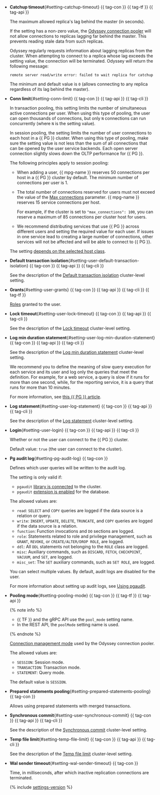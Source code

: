 - **Catchup timeout**{#setting-catchup-timeout} {{ tag-con }} {{ tag-tf }} {{ tag-api }}

    The maximum allowed replica's lag behind the master (in seconds).

    If the setting has a non-zero value, the [Odyssey connection pooler](../../managed-postgresql/concepts/pooling.md) will not allow connections to replicas lagging far behind the master. This prevents reading stale data from such replicas.

    Odyssey regularly requests information about lagging replicas from the cluster. When attempting to connect to a replica whose lag exceeds the setting value, the connection will be terminated. Odyssey will return the following message:

    ```text
    remote server read/write error: failed to wait replica for catchup
    ```

    The minimum and default value is `0` (allows connecting to any replica regardless of its lag behind the master).

- **Conn limit**{#setting-conn-limit} {{ tag-con }} {{ tag-api }} {{ tag-cli }}

  In transaction pooling, this setting limits the number of simultaneous active connections per user. When using this type of pooling, the user can open thousands of connections, but only `N` connections can run concurrently (where `N` is the setting value).

  In session pooling, the setting limits the number of user connections to each host in a {{ PG }} cluster. When using this type of pooling, make sure the setting value is not less than the sum of all connections that can be opened by the user service backends. Each open server connection slightly slows down the OLTP performance for {{ PG }}.

  The following principles apply to session pooling:

  - When adding a user, {{ mpg-name }} reserves 50 connections per host in a {{ PG }} cluster by default. The minimum number of connections per user is 1.
  - The total number of connections reserved for users must not exceed the value of the [Max connections](../../managed-postgresql/concepts/settings-list.md#setting-max-connections) parameter. {{ mpg-name }} reserves 15 service connections per host.

    For example, if the cluster is set to `"max_connections": 100`, you can reserve a maximum of 85 connections per cluster host for users.

  - We recommend distributing services that use {{ PG }} across different users and setting the required value for each user. If issues in one service lead to creating a large number of connections, other services will not be affected and will be able to connect to {{ PG }}.

  The setting [depends on the selected host class](#settings-instance-dependent).

- **Default transaction isolation**{#setting-user-default-transaction-isolation} {{ tag-con }} {{ tag-api }} {{ tag-cli }}

  See the description of the [Default transaction isolation](#setting-default-transaction-isolation) cluster-level setting.

- **Grants**{#setting-user-grants} {{ tag-con }} {{ tag-api }} {{ tag-cli }} {{ tag-tf }}

  [Roles](../../managed-postgresql/concepts/roles.md) granted to the user.

- **Lock timeout**{#setting-user-lock-timeout} {{ tag-con }} {{ tag-api }} {{ tag-cli }}

  See the description of the [Lock timeout](#setting-lock-timeout) cluster-level setting.

- **Log min duration statement**{#setting-user-log-min-duration-statement} {{ tag-con }} {{ tag-api }} {{ tag-cli }}

  See the description of the [Log min duration statement](#setting-log-min-duration-statement) cluster-level setting.

  We recommend you to define the meaning of slow query execution for each service and its user and log only the queries that meet the definition. For example, for a web service, a query is slow if it runs for more than one second, while, for the reporting service, it is a query that runs for more than 10 minutes.

  For more information, see [this {{ PG }} article](https://www.postgresql.org/docs/current/runtime-config-logging.html).

- **Log statement**{#setting-user-log-statement} {{ tag-con }} {{ tag-api }} {{ tag-cli }}

  See the description of the [Log statement](#setting-log-statement) cluster-level setting.

- **Login**{#setting-user-login} {{ tag-con }} {{ tag-api }} {{ tag-cli }}

  Whether or not the user can connect to the {{ PG }} cluster.

  Default value: `true` (the user can connect to the cluster).

- **Pg audit log**{#setting-pg-audit-log} {{ tag-con }}

  Defines which user queries will be written to the audit log.

  The setting is only valid if:

  * `pgaudit` [library is connected](../../managed-postgresql/operations/extensions/cluster-extensions.md#libraries-connection) to the cluster.
  * `pgaudit` [extension is enabled](../../managed-postgresql/operations/extensions/cluster-extensions.md#update-extensions) for the database.

  The allowed values are:

  * `read`: `SELECT` and `COPY` queries are logged if the data source is a relation or query.
  * `write`: `INSERT`, `UPDATE`, `DELETE`, `TRUNCATE`, and `COPY` queries are logged if the data source is a relation.
  * `function`: Function invocations and `DO` sections are logged.
  * `role`: Statements related to role and privilege management, such as `GRANT`, `REVOKE`, or `CREATE/ALTER/DROP ROLE`, are logged.
  * `ddl`: All `DDL` statements not belonging to the `ROLE` class are logged.
  * `misc`: Auxiliary commands, such as `DISCARD`, `FETCH`, `CHECKPOINT`, `VACUUM`, and `SET`, are logged.
  * `misc_set`: The `SET` auxiliary commands, such as `SET ROLE`, are logged.

  You can select multiple values. By default, audit logs are disabled for the user.

  For more information about setting up audit logs, see [Using pgaudit](../../managed-postgresql/operations/extensions/pgaudit.md).

- **Pooling mode**{#setting-pooling-mode} {{ tag-con }} {{ tag-tf }} {{ tag-api }}

    {% note info %}

    * {{ TF }} and the gRPC API use the `pool_mode` setting name.
    * In the REST API, the `poolMode` setting name is used.

    {% endnote %}

    [Connection management mode](../../managed-postgresql/concepts/pooling.md) used by the Odyssey connection pooler.

    The allowed values are:

    * `SESSION`: Session mode.
    * `TRANSACTION`: Transaction mode.
    * `STATEMENT`: Query mode.

    
    The default value is `SESSION`.


- **Prepared statements pooling**{#setting-prepared-statements-pooling} {{ tag-con }}

  Allows using prepared statements with merged transactions.

- **Synchronous commit**{#setting-user-synchronous-commit} {{ tag-con }} {{ tag-api }} {{ tag-cli }}

  See the description of the [Synchronous commit](#setting-synchronous-commit) cluster-level setting.

- **Temp file limit**{#setting-temp-file-limit} {{ tag-con }} {{ tag-api }} {{ tag-cli }}

  See the description of the [Temp file limit](#setting-temp-file-limit) cluster-level setting.

- **Wal sender timeout**{#setting-wal-sender-timeout} {{ tag-con }}

  Time, in milliseconds, after which inactive replication connections are terminated.

  {% include [settings-version](../../_includes/mdb/mpg/mpg-settings-v-12.md) %}
